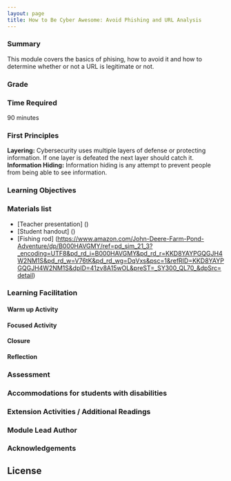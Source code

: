 ```yaml
---
layout: page
title: How to Be Cyber Awesome: Avoid Phishing and URL Analysis
---
```

### Summary
This module covers the basics of phising, how to avoid it and how to determine whether or not a URL is legitimate or not.

### Grade


### Time Required
90 minutes

### First Principles
**Layering:** Cybersecurity uses multiple layers of defense or protecting information. If one layer is defeated the next layer should catch it.
**Information Hiding:** Information hiding is any attempt to prevent people from being able to see information.

### Learning Objectives


### Materials list
* [Teacher presentation] () <!-- Add link here-->
* [Student handout] () <!-- Add link here-->
* [Fishing rod] (https://www.amazon.com/John-Deere-Farm-Pond-Adventure/dp/B000HAVGMY/ref=pd_sim_21_3?_encoding=UTF8&pd_rd_i=B000HAVGMY&pd_rd_r=KKD8YAYPGQGJH4W2NM1S&pd_rd_w=V76tK&pd_rd_wg=DqVxs&psc=1&refRID=KKD8YAYPGQGJH4W2NM1S&dpID=41zv8A15wOL&preST=_SY300_QL70_&dpSrc=detail)

### Learning Facilitation

#### Warm up Activity

#### Focused Activity

#### Closure

#### Reflection

### Assessment

### Accommodations for students with disabilities

### Extension Activities / Additional Readings

### Module Lead Author

### Acknowledgements

## License
